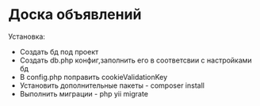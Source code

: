 <h1>Доска объявлений</h1>
Установка:
<ul>
<li> Создать бд под проект</li>
<li>Создать db.php конфиг,заполнить его в соответсвии с настройками бд</li>
<li>В config.php поправить cookieValidationKey</li>
<li>Установить дополнительные пакеты - composer install</li>
<li>Выполнить миграции - php yii migrate</li>
</ul> 
 
